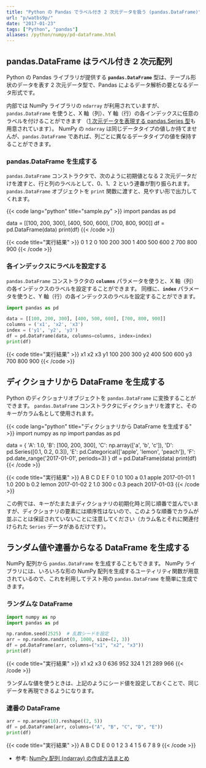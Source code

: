 ```yaml
---
title: "Python の Pandas でラベル付き 2 次元データを扱う (pandas.DataFrame)"
url: "p/watbs9p/"
date: "2017-01-23"
tags: ["Python", "pandas"]
aliases: /python/numpy/pd-dataframe.html
---
```


pandas.DataFrame はラベル付き 2 次元配列
----

Python の Pandas ライブラリが提供する __`pandas.DataFrame`__ 型は、テーブル形状のデータを表す 2 次元データ型で、Pandas によるデータ解析の要となるデータ形式です。

内部では NumPy ライブラリの `ndarray` が利用されていますが、`pandas.DataFrame` を使うと、X 軸（列）、Y 軸（行）の各インデックスに任意のラベルを付けることができます （[1 次元データを表現する pandas.Series 型](/p/wbudtbr/)も用意されています）。
NumPy の `ndarray` は同じデータタイプの値しか持てませんが、`pandas.DataFrame` であれば、列ごとに異なるデータタイプの値を保持することができます。


### pandas.DataFrame を生成する

`pandas.DataFrame` コンストラクタで、次のように初期値となる 2 次元データだけを渡すと、行と列のラベルとして、0、1、2 という連番が割り振られます。
`pandas.DataFrame` オブジェクトを `print` 関数に渡すと、見やすい形で出力してくれます。

{{< code lang="python" title="sample.py" >}}
import pandas as pd

data = [[100, 200, 300], [400, 500, 600], [700, 800, 900]]
df = pd.DataFrame(data)
print(df)
{{< /code >}}

{{< code title="実行結果" >}}
     0    1    2
0  100  200  300
1  400  500  600
2  700  800  900
{{< /code >}}

### 各インデックスにラベルを設定する

`pandas.DataFrame` コンストラクタの __`columns`__ パラメータを使うと、X 軸（列）の各インデックスのラベルを設定することができます。
同様に、__`index`__ パラメータを使うと、Y 軸（行）の各インデックスのラベルを設定することができます。

```python
import pandas as pd

data = [[100, 200, 300], [400, 500, 600], [700, 800, 900]]
columns = ('x1', 'x2', 'x3')
index = ('y1', 'y2', 'y3')
df = pd.DataFrame(data, columns=columns, index=index)
print(df)
```

{{< code title="実行結果" >}}
     x1   x2   x3
y1  100  200  300
y2  400  500  600
y3  700  800  900
{{< /code >}}


ディクショナリから DataFrame を生成する
----

Python のディクショナリオブジェクトを `pandas.DataFrame` に変換することができます。
`pandas.DataFrame` コンストラクタにディクショナリを渡すと、そのキーがカラム名として使用されます。

{{< code lang="python" title="ディクショナリから DataFrame を生成する" >}}
import numpy as np
import pandas as pd

data = {
    'A': 1.0,
    'B': [100, 200, 300],
    'C': np.array(['a', 'b', 'c']),
    'D': pd.Series([0.1, 0.2, 0.3]),
    'E': pd.Categorical(['apple', 'lemon', 'peach']),
    'F': pd.date_range('2017-01-01', periods=3)
}
df = pd.DataFrame(data)
print(df)
{{< /code >}}

{{< code title="実行結果" >}}
     A    B  C    D      E          F
0  1.0  100  a  0.1  apple 2017-01-01
1  1.0  200  b  0.2  lemon 2017-01-02
2  1.0  300  c  0.3  peach 2017-01-03
{{< /code >}}

この例では、キーがたまたまディクショナリの初期化時と同じ順番で並んでいますが、ディクショナリの要素には順序性はないので、このような順番でカラムが並ぶことは保証されていないことに注意してください（カラム名とそれに関連付けられた `Series` データがあるだけです）。


ランダム値や連番からなる DataFrame を生成する
----

NumPy 配列から `pandas.DataFrame` を生成することもできます。
NumPy ライブラリには、いろいろな形の NumPy 配列を生成するユーティリティ関数が用意されているので、これを利用してテスト用の `pandas.DataFrame` を簡単に生成できます。

### ランダムな DataFrame

```python
import numpy as np
import pandas as pd

np.random.seed(2525)  # 乱数シードを設定
arr = np.random.randint(0, 1000, size=(2, 3))
df = pd.DataFrame(arr, columns=("x1", "x2", "x3"))
print(df)
```

{{< code title="実行結果" >}}
    x1   x2   x3
0  636  952  324
1   21  289  966
{{< /code >}}

ランダムな値を使うときは、上記のようにシード値を設定しておくことで、同じデータを再現できるようになります。

### 連番の DataFrame

```python
arr = np.arange(10).reshape((2, 5))
df = pd.DataFrame(arr, columns=("A", "B", "C", "D", "E"))
print(df)
```

{{< code title="実行結果" >}}
   A  B  C  D  E
0  0  1  2  3  4
1  5  6  7  8  9
{{< /code >}}

- 参考: [NumPy 配列 (ndarray) の作成方法まとめ](/p/htducs9/)

